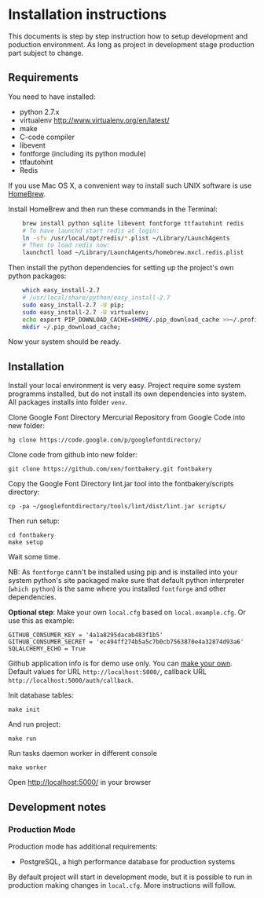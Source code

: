 # Installation instructions

This documents is step by step instruction how to setup development and poduction environment. As long as project in development stage production part subject to change. 

## Requirements

You need to have installed:

- python 2.7.x 
- virtualenv http://www.virtualenv.org/en/latest/
- make 
- C-code compiler
- libevent
- fontforge (including its python module)
- ttfautohint
- Redis 

If you use Mac OS X, a convenient way to install such UNIX software is use [HomeBrew](http://mxcl.github.io/homebrew/). 

Install HomeBrew and then run these commands in the Terminal:

```sh
    brew install python sqlite libevent fontforge ttfautohint redis
    # To have launchd start redis at login:
    ln -sfv /usr/local/opt/redis/*.plist ~/Library/LaunchAgents
    # Then to load redis now:
    launchctl load ~/Library/LaunchAgents/homebrew.mxcl.redis.plist
```

Then install the python dependencies for setting up the project's own python packages:

```sh
    which easy_install-2.7 
    # /usr/local/share/python/easy_install-2.7
    sudo easy_install-2.7 -U pip;
    sudo easy_install-2.7 -U virtualenv;
    echo export PIP_DOWNLOAD_CACHE=$HOME/.pip_download_cache >>~/.profile;
    mkdir ~/.pip_download_cache;
```

Now your system should be ready.

## Installation

Install your local environment is very easy. Project require some system programms installed, but do not install its own dependencies into system. All packages installs into folder `venv`.

Clone Google Font Directory Mercurial Repository from Google Code into new folder:

    hg clone https://code.google.com/p/googlefontdirectory/ 

Clone code from github into new folder:

    git clone https://github.com/xen/fontbakery.git fontbakery

Copy the Google Font Directory lint.jar tool into the fontbakery/scripts directory:

    cp -pa ~/googlefontdirectory/tools/lint/dist/lint.jar scripts/

Then run setup:

    cd fontbakery
    make setup

Wait some time.

NB: As `fontforge` cann't be installed using pip and is installed into your system python's site packaged make sure that 
default python interpreter (`which python`) is the same where you installed `fontforge` and other dependencies. 

**Optional step**: Make your own `local.cfg` based on `local.example.cfg`. Or use this as example:

    GITHUB_CONSUMER_KEY = '4a1a8295dacab483f1b5'
    GITHUB_CONSUMER_SECRET = 'ec494ff274b5a5c7b0cb7563870e4a32874d93a6'
    SQLALCHEMY_ECHO = True

Github application info is for demo use only. You can [make your own](https://github.com/settings/applications/new). Default values for URL `http://localhost:5000/`, callback URL `http://localhost:5000/auth/callback`. 

Init database tables:

    make init

And run project:

    make run

Run tasks daemon worker in different console

    make worker

Open [http://localhost:5000/](http://localhost:5000/) in your browser

## Development notes

### Production Mode 

Production mode has additional requirements:

* PostgreSQL, a high performance database for production systems

By default project will start in development mode, but it is possible to run in production making changes in `local.cfg`. More instructions will follow.

